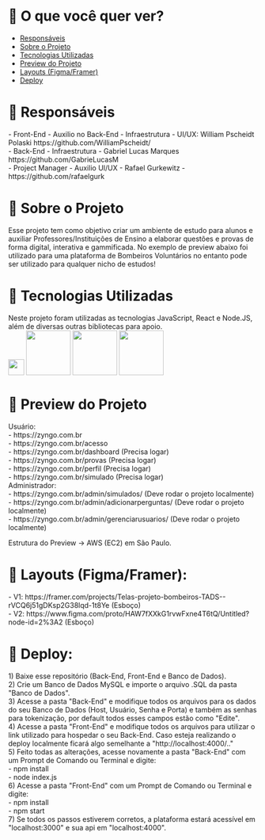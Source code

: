 # 🎒 O que você quer ver?
- <a href="#responsaveis">Responsáveis</a>
- <a href="#sobre">Sobre o Projeto</a>
- <a href="#tecnologias">Tecnologias Utilizadas</a>
- <a href="#preview">Preview do Projeto</a>
- <a href="#layouts">Layouts (Figma/Framer)</a>
- <a href="#deploy">Deploy</a>

# 📡 Responsáveis
<div id="responsaveis">
- Front-End - Auxilio no Back-End - Infraestrutura - UI/UX: William Pscheidt Polaski https://github.com/WilliamPscheidt/ <br/>
- Back-End - Infraestrutura - Gabriel Lucas Marques https://github.com/GabrieLucasM <br/>
- Project Manager - Auxilio UI/UX - Rafael Gurkewitz - https://github.com/rafaelgurk<br/>
<div> 

# 🎒 Sobre o Projeto
<div id="sobre">Esse projeto tem como objetivo criar um ambiente de estudo para alunos e auxiliar Professores/Instituições de Ensino a elaborar questões e provas de forma digital, interativa e gammificada. No exemplo de preview abaixo foi utilizado para uma plataforma de Bombeiros Voluntários no entanto pode ser utilizado para qualquer nicho de estudos!</div> 

# 📡 Tecnologias Utilizadas                                                   
<div id="tecnologias">Neste projeto foram utilizadas as tecnologias JavaScript, React e Node.JS, além de diversas outras bibliotecas para apoio. <br/>
<img style="width: 32px;" src="https://upload.wikimedia.org/wikipedia/commons/thumb/9/99/Unofficial_JavaScript_logo_2.svg/1024px-Unofficial_JavaScript_logo_2.svg.png">
<img style="width: 90px;" src="https://www.fullstackpython.com/img/logos/react.png">
<img style="width: 90px;" src="https://miro.medium.com/max/1400/1*cqQsY4mgoBbzWgG_XCYSjg.png">
<img style="width: 90px;" src="https://upload.wikimedia.org/wikipedia/labs/8/8e/Mysql_logo.png">
</div>

# 📡 Preview do Projeto
<div id="preview">
Usuário:  <br/>
- https://zyngo.com.br <br/>
- https://zyngo.com.br/acesso  <br/>
- https://zyngo.com.br/dashboard (Precisa logar) <br/>
- https://zyngo.com.br/provas (Precisa logar) <br/>
- https://zyngo.com.br/perfil (Precisa logar) <br/>
- https://zyngo.com.br/simulado (Precisa logar) <br/>
Administrador: <br/>
- https://zyngo.com.br/admin/simulados/ (Deve rodar o projeto localmente) <br/>
- https://zyngo.com.br/admin/adicionarperguntas/ (Deve rodar o projeto localmente) <br/>
- https://zyngo.com.br/admin/gerenciarusuarios/ (Deve rodar o projeto localmente) <br/>

Estrutura do Preview -> AWS (EC2) em São Paulo. <br/>
</div>

# 📡 Layouts (Figma/Framer):
<div id="layouts">
- V1: https://framer.com/projects/Telas-projeto-bombeiros-TADS--rVCQ6j51gDKsp2G38lqd-1t8Ye (Esboço) <br />
- V2: https://www.figma.com/proto/HAW7fXXkG1rvwFxne4T6tQ/Untitled?node-id=2%3A2 (Esboço) <br />
</div>

# 📡 Deploy:
<div id="deploy">
1) Baixe esse repositório (Back-End, Front-End e Banco de Dados). <br />
2) Crie um Banco de Dados MySQL e importe o arquivo .SQL da pasta "Banco de Dados".<br />
3) Acesse a pasta "Back-End" e modifique todos os arquivos para os dados do seu Banco de Dados (Host, Usuário, Senha e Porta) e também as senhas para tokenização, por default todos esses campos estão como "Edite". <br />
4) Acesse a pasta "Front-End" e modifique todos os arquivos para utilizar o link utilizado para hospedar o seu Back-End. Caso esteja realizando o deploy localmente ficará algo semelhante a "http://localhost:4000/.." <br />
5) Feito todas as alterações, acesse novamente a pasta "Back-End" com um Prompt de Comando ou Terminal e digite: <br />
- npm install <br />
- node index.js <br />
6) Acesse a pasta "Front-End" com um Prompt de Comando ou Terminal e digite: <br />
- npm install <br />
- npm start <br />
7) Se todos os passos estiverem corretos, a plataforma estará acessível em "localhost:3000" e sua api em "localhost:4000". <br />
</div>

